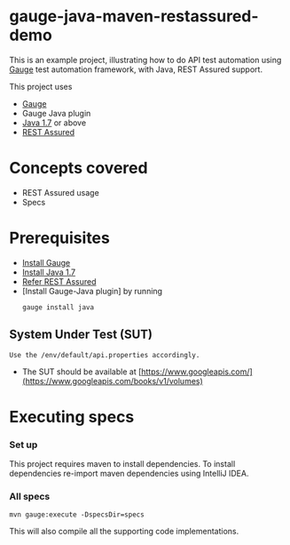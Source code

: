 # gauge-java-maven-restassured-demo

This is an example project, illustrating how to do API test automation using [Gauge](https://github.com/getgauge/gauge) test automation framework, with Java, REST Assured  support.

This project uses

- [Gauge](http://getgauge.io/)
- Gauge Java plugin
- [Java 1.7](http://www.oracle.com/technetwork/java/javase/downloads/jdk8-downloads-2133151.html) or above
- [REST Assured ](http://rest-assured.io/)


# Concepts covered

- REST Assured usage
- Specs

# Prerequisites

- [Install Gauge](http://getgauge.io/download.html)
- [Install Java 1.7](http://www.oracle.com/technetwork/java/javase/downloads/jdk8-downloads-2133151.html)
- [Refer REST Assured](https://github.com/rest-assured/rest-assured/wiki/GettingStarted)
- [Install Gauge-Java plugin] by running
  ````
  gauge install java
  ````

## System Under Test (SUT)

```
Use the /env/default/api.properties accordingly.
```
* The SUT should be available at [https://www.googleapis.com/](https://www.googleapis.com/books/v1/volumes)

# Executing specs

### Set up
This project requires maven to install dependencies. To install dependencies re-import maven dependencies using IntelliJ IDEA.

### All specs
````
mvn gauge:execute -DspecsDir=specs
````
This will also compile all the supporting code implementations.

